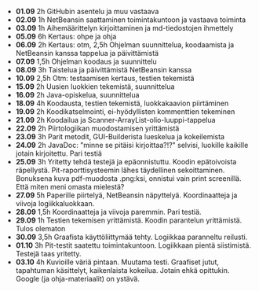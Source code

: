 - **01.09** 2h GitHubin asentelu ja muu vastaava 
- **02.09** 1h NetBeansin saattaminen toimintakuntoon ja vastaava toiminta 
- **03.09** 1h Aihemäärittelyn kirjoittaminen ja md-tiedostojen ihmettely
- **05.09** 6h Kertaus: ohpe ja ohja
- **06.09** 2h Kertaus: otm, 2,5h Ohjelman suunnittelua, koodaamista ja NetBeansin kanssa tappelua ja päivittämistä
- **07.09** 1,5h Ohjelman koodaus ja suunnittelu
- **08.09** 3h Taistelua ja päivittämistä NetBeansin kanssa
- **10.09** 2,5h Otm: testaamisen kertaus, testien tekemistä
- **15.09** 2h Uusien luokkien tekemistä, suunnittelua
- **16.09** 2h Java-opiskelua, suunnittelua
- **18.09** 4h Koodausta, testien tekemistä, luokkakaavion piirtäminen
- **19.09** 2h Koodikatselmointi, ei-hyödyllisten kommenttien tekeminen
- **21.09** 2h Koodailua ja Scanner-ArrayList-olio-luuppi-tappelua
- **22.09** 2h Piirtologiikan muodostamisen yrittämistä
- **23.09** 3h Parit metodit, GUI-Builderista lueskelua ja kokeilemista
- **24.09** 2h JavaDoc: "minne se pitäisi kirjoittaa?!?" selvisi, luokille kaikille jotain kirjoitettu. Pari testiä
- **25.09** 3h Yritetty tehdä testejä ja epäonnistuttu. Koodin epätoivoista räpellystä. Pit-raporttisysteemin lähes täydellinen sekoittaminen. Bonuksena kuva pdf-muodosta .png:ksi, onnistui vain print screenillä. Että miten meni omasta mielestä?
- **27.09** 5h Paperille piirtelyä, NetBeansin näpyttelyä. Koordinaatteja ja viivoja logiikkaluokkaan.
- **28.09** 1,5h Koordinaatteja ja viivoja paremmin. Pari testiä.
- **29.09** 1h Testien tekemisen yrittämistä. Koodin parantelun yrittämistä. Tulos olematon
- **30.09** 3,5h Graafista käyttöliittymää tehty. Logiikkaa paranneltu reilusti.
- **01.10** 3h Pit-testit saatettu toimintakuntoon. Logiikkaan pientä siistimistä. Testejä taas yritetty. 
- **03.10** 4h Kuvioille väriä pintaan. Muutama testi. Graafiset jutut, tapahtuman käsittelyt, kaikenlaista kokeilua. Jotain ehkä opittukin. Google (ja ohja-materiaalit) on ystävä.
